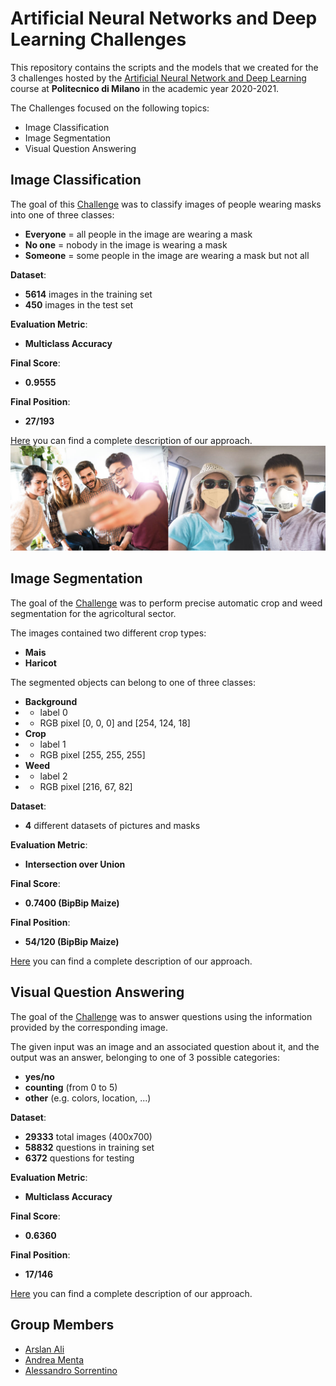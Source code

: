 # Artificial Neural Networks and Deep Learning Challenges

This repository contains the scripts and the models that we created for the 3 challenges hosted by the [Artificial Neural Network and Deep Learning](http://chrome.ws.dei.polimi.it/index.php?title=Artificial_Neural_Networks_and_Deep_Learning) course at **Politecnico di Milano** in the academic year 2020-2021.

The Challenges focused on the following topics:
- Image Classification
- Image Segmentation
- Visual Question Answering

## Image Classification
The goal of this [Challenge](https://www.kaggle.com/c/artificial-neural-networks-and-deep-learning-2020/overview) was to classify images of people wearing masks into one of three classes:
- **Everyone** = all people in the image are wearing a mask
- **No one** = nobody in the image is wearing a mask
- **Someone** = some people in the image are wearing a mask but not all

**Dataset**:
- **5614** images in the training set
- **450** images in the test set 

**Evaluation Metric**:
- **Multiclass Accuracy**

**Final Score**:
- **0.9555**

**Final Position**:
- **27/193**

[Here](https://github.com/Menta99/an2dl-ali-menta-sorrentino/blob/master/Challenge%201%20-%20Image%20Classification/Report_Challenge_1.pdf) you can find a complete description of our approach.
<img src="img_classification.png">

## Image Segmentation
The goal of the [Challenge](https://competitions.codalab.org/competitions/27176) was to perform precise automatic crop and weed segmentation for the agricoltural sector.

The images contained two different crop types:
- **Mais**
- **Haricot** 

The segmented objects can belong to one of three classes:
- **Background**
- - label 0
- - RGB pixel [0, 0, 0] and [254, 124, 18]
- **Crop**
- - label 1
- - RGB pixel [255, 255, 255]
- **Weed**
- - label 2
- - RGB pixel [216, 67, 82]

**Dataset**:
- **4** different datasets of pictures and masks

**Evaluation Metric**:
- **Intersection over Union**

**Final Score**:
- **0.7400 (BipBip Maize)**

**Final Position**:
- **54/120 (BipBip Maize)**

[Here](https://github.com/Menta99/an2dl-ali-menta-sorrentino/blob/master/Challenge%202%20-%20Image%20Segmentation/Report_Challenge_2.pdf) you can find a complete description of our approach.


## Visual Question Answering
The goal of the [Challenge](https://www.kaggle.com/c/anndl-2020-vqa/overview) was to answer questions using the information provided by the corresponding image.

The given input was an image and an associated question about it, and the output was an answer, belonging to one of 3 possible categories: 
- **yes/no**
- **counting** (from 0 to 5)
- **other** (e.g. colors, location, ...)

**Dataset**:
- **29333** total images (400x700)
- **58832** questions in training set
- **6372** questions for testing

**Evaluation Metric**:
- **Multiclass Accuracy**

**Final Score**:
- **0.6360**

**Final Position**:
- **17/146**

[Here](https://github.com/Menta99/an2dl-ali-menta-sorrentino/blob/master/Challenge%203%20-%20Visual%20Question%20Answering/Report_Challenge_3.pdf) you can find a complete description of our approach.


## Group Members
- [Arslan Ali](https://github.com/arstek131)
- [Andrea Menta](https://github.com/Menta99)
- [Alessandro Sorrentino](https://github.com/sorre97)
